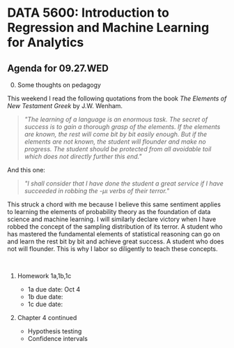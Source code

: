 # __DATA 5600: Introduction to Regression and Machine Learning for Analytics__

## __Agenda for 09.27.WED__

0. Some thoughts on pedagogy

This weekend I read the following quotations from the book _The Elements of New Testament Greek_ by J.W. Wenham.

> _"The learning of a language is an enormous task. The secret of success is to gain a thorough grasp of the elements.
> If the elements are known, the rest will come bit by bit easily enough. But if the elements are not known, the student will
> flounder and make no progress. The student should be protected from all avoidable toil which does not directly further this end."_ 

And this one:

> _"I shall consider that I have done the student a great service if I have succeeded in robbing the -$\mu\iota$ verbs of their terror."_ 

This struck a chord with me because I believe this same sentiment applies to learning the elements of probability theory as the foundation
of data science and machine learning. I will similarly declare victory when I have robbed the concept of the sampling distribution of its terror. 
A student who has mastered the fundamental elements of statistical reasoning can go on and learn the rest bit by bit and achieve great success. A
student who does not will flounder. This is why I labor so diligently to teach these concepts.

<br>

1. Homework 1a,1b,1c
    - 1a due date: Oct 4
    - 1b due date: 
    - 1c due date: 

2. Chapter 4 continued
	- Hypothesis testing
	- Confidence intervals
   
